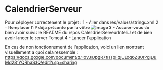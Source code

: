 # CalendrierServeur


Pour déployer correctement le projet :
  1 - Aller dans res/values/strings.xml
  2 - Remplacer l'IP déja présente par la vôtre 
  ![image](https://user-images.githubusercontent.com/93995072/216825058-efcceb74-8701-4467-9e07-ba522467ab8c.png)
  3 - Assurer-vous de bien avoir suivis le README du repos CalendrierServeurIntelliJ et de bien avoir lancer le server Tomcat
  4 - Lancer l'application


En cas de non fonctionnement de l'application, voici un lien montrant visuellement a quoi cela ressemble :
https://docs.google.com/document/d/1oVJlUbgR7fHTpFqjCEoq6Z80rPgjDuMd281YQRhaS3Q/edit?usp=sharing
